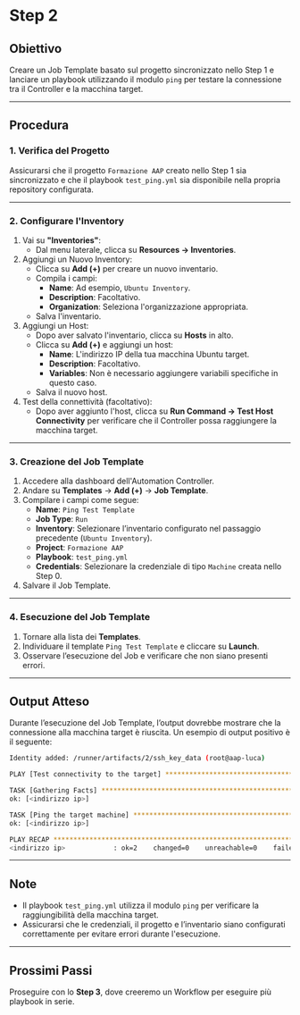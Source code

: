 # Step 2

## Obiettivo
Creare un Job Template basato sul progetto sincronizzato nello Step 1 e lanciare un playbook utilizzando il modulo `ping` per testare la connessione tra il Controller e la macchina target.

---

## Procedura

### 1. Verifica del Progetto
Assicurarsi che il progetto `Formazione AAP` creato nello Step 1 sia sincronizzato e che il playbook `test_ping.yml` sia disponibile nella propria repository configurata.

---

### 2. Configurare l'Inventory
1. Vai su **"Inventories"**:
   - Dal menu laterale, clicca su **Resources → Inventories**.
2. Aggiungi un Nuovo Inventory:
   - Clicca su **Add (+)** per creare un nuovo inventario.
   - Compila i campi:
     - **Name**: Ad esempio, `Ubuntu Inventory`.
     - **Description**: Facoltativo.
     - **Organization**: Seleziona l'organizzazione appropriata.
   - Salva l'inventario.
3. Aggiungi un Host:
   - Dopo aver salvato l'inventario, clicca su **Hosts** in alto.
   - Clicca su **Add (+)** e aggiungi un host:
     - **Name**: L'indirizzo IP della tua macchina Ubuntu target.
     - **Description**: Facoltativo.
     - **Variables**: Non è necessario aggiungere variabili specifiche in questo caso.
   - Salva il nuovo host.
4. Test della connettività (facoltativo):
   - Dopo aver aggiunto l'host, clicca su **Run Command → Test Host Connectivity** per verificare che il Controller possa raggiungere la macchina target.

---

### 3. Creazione del Job Template
1. Accedere alla dashboard dell'Automation Controller.
2. Andare su **Templates** → **Add (+)** → **Job Template**.
3. Compilare i campi come segue:
   - **Name**: `Ping Test Template`
   - **Job Type**: `Run`
   - **Inventory**: Selezionare l’inventario configurato nel passaggio precedente (`Ubuntu Inventory`).
   - **Project**: `Formazione AAP`
   - **Playbook**: `test_ping.yml`
   - **Credentials**: Selezionare la credenziale di tipo `Machine` creata nello Step 0.
4. Salvare il Job Template.

---

### 4. Esecuzione del Job Template
1. Tornare alla lista dei **Templates**.
2. Individuare il template `Ping Test Template` e cliccare su **Launch**.
3. Osservare l’esecuzione del Job e verificare che non siano presenti errori.

---

## Output Atteso
Durante l’esecuzione del Job Template, l’output dovrebbe mostrare che la connessione alla macchina target è riuscita. Un esempio di output positivo è il seguente:
```bash
Identity added: /runner/artifacts/2/ssh_key_data (root@aap-luca)

PLAY [Test connectivity to the target] *****************************************

TASK [Gathering Facts] *********************************************************
ok: [<indirizzo ip>]

TASK [Ping the target machine] *************************************************
ok: [<indirizzo ip>]

PLAY RECAP *********************************************************************
<indirizzo ip>            : ok=2    changed=0    unreachable=0    failed=0    skipped=0    rescued=0    ignored=0   
```

---

## Note
- Il playbook `test_ping.yml` utilizza il modulo `ping` per verificare la raggiungibilità della macchina target.
- Assicurarsi che le credenziali, il progetto e l’inventario siano configurati correttamente per evitare errori durante l'esecuzione.

---

## Prossimi Passi
Proseguire con lo **Step 3**, dove creeremo un Workflow per eseguire più playbook in serie.
